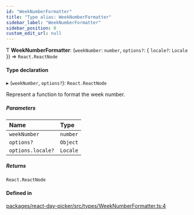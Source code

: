 ```yaml
---
id: "WeekNumberFormatter"
title: "Type alias: WeekNumberFormatter"
sidebar_label: "WeekNumberFormatter"
sidebar_position: 0
custom_edit_url: null
---
```


Ƭ **WeekNumberFormatter**: (`weekNumber`: `number`, `options?`: { `locale?`: `Locale`  }) => `React.ReactNode`

#### Type declaration

▸ (`weekNumber`, `options?`): `React.ReactNode`

Represent a function to format the week number.

##### Parameters

| Name | Type |
| :------ | :------ |
| `weekNumber` | `number` |
| `options?` | `Object` |
| `options.locale?` | `Locale` |

##### Returns

`React.ReactNode`

#### Defined in

[packages/react-day-picker/src/types/WeekNumberFormatter.ts:4](https://github.com/gpbl/react-day-picker/blob/b5db746c/packages/react-day-picker/src/types/WeekNumberFormatter.ts#L4)
